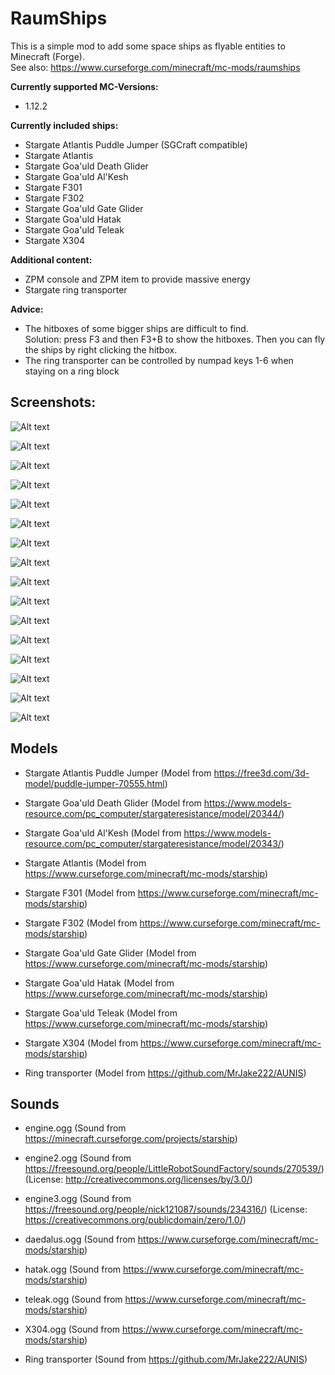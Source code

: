 # RaumShips
This is a simple mod to add some space ships as flyable entities to Minecraft (Forge).  
See also: https://www.curseforge.com/minecraft/mc-mods/raumships

**Currently supported MC-Versions:**
- 1.12.2

**Currently included ships:**
- Stargate Atlantis Puddle Jumper (SGCraft compatible)  
- Stargate Atlantis  
- Stargate Goa'uld Death Glider  
- Stargate Goa'uld Al'Kesh  
- Stargate F301  
- Stargate F302  
- Stargate Goa'uld Gate Glider  
- Stargate Goa'uld Hatak  
- Stargate Goa'uld Teleak  
- Stargate X304  

**Additional content:**
- ZPM console and ZPM item to provide massive energy
- Stargate ring transporter
  
**Advice:**  
- The hitboxes of some bigger ships are difficult to find.  
  Solution: press F3 and then F3+B to show the hitboxes. Then you can fly the ships by right clicking the hitbox.
- The ring transporter can be controlled by numpad keys 1-6 when staying on a ring block
  
## Screenshots:  
  
![Alt text](/src/test/resources/screenshots/PuddleJumperAir.png?raw=true "PuddleJumperAir")

![Alt text](/src/test/resources/screenshots/PuddleJumperSG.png?raw=true "PuddleJumperSG")

![Alt text](/src/test/resources/screenshots/PuddleJumperUnderWater.png?raw=true "PuddleJumperUnderWater")

![Alt text](/src/test/resources/screenshots/DeathGlider.png?raw=true "DeathGlider")

![Alt text](/src/test/resources/screenshots/AlKesh.png?raw=true "AlKesh")

![Alt text](/src/test/resources/screenshots/F301.png?raw=true "F301")

![Alt text](/src/test/resources/screenshots/F302.png?raw=true "F302")

![Alt text](/src/test/resources/screenshots/GateGlider.png?raw=true "GateGlider")

![Alt text](/src/test/resources/screenshots/Teleak.png?raw=true "Teleak")

![Alt text](/src/test/resources/screenshots/Hatak1.png?raw=true "Hatak1")

![Alt text](/src/test/resources/screenshots/Hatak2.png?raw=true "Hatak2")

![Alt text](/src/test/resources/screenshots/X304_1.png?raw=true "X304_1")

![Alt text](/src/test/resources/screenshots/X304_2.png?raw=true "X304_2")

![Alt text](/src/test/resources/screenshots/Atlantis1.png?raw=true "Atlantis1")

![Alt text](/src/test/resources/screenshots/Atlantis2.png?raw=true "Atlantis2")

![Alt text](/src/test/resources/screenshots/Ringtransporter.png?raw=true "Ringtransporter")
  
## Models

- Stargate Atlantis Puddle Jumper
(Model from https://free3d.com/3d-model/puddle-jumper-70555.html)

- Stargate Goa'uld Death Glider
(Model from https://www.models-resource.com/pc_computer/stargateresistance/model/20344/)

- Stargate Goa'uld Al'Kesh
(Model from https://www.models-resource.com/pc_computer/stargateresistance/model/20343/)

- Stargate Atlantis
(Model from https://www.curseforge.com/minecraft/mc-mods/starship)

- Stargate F301
(Model from https://www.curseforge.com/minecraft/mc-mods/starship)

- Stargate F302
(Model from https://www.curseforge.com/minecraft/mc-mods/starship)

- Stargate Goa'uld Gate Glider
(Model from https://www.curseforge.com/minecraft/mc-mods/starship)

- Stargate Goa'uld Hatak
(Model from https://www.curseforge.com/minecraft/mc-mods/starship)

- Stargate Goa'uld Teleak
(Model from https://www.curseforge.com/minecraft/mc-mods/starship)

- Stargate X304
(Model from https://www.curseforge.com/minecraft/mc-mods/starship)

- Ring transporter
(Model from https://github.com/MrJake222/AUNIS)

## Sounds

- engine.ogg
(Sound from https://minecraft.curseforge.com/projects/starship)

- engine2.ogg
(Sound from https://freesound.org/people/LittleRobotSoundFactory/sounds/270539/)
(License: http://creativecommons.org/licenses/by/3.0/)

- engine3.ogg
(Sound from https://freesound.org/people/nick121087/sounds/234316/)
(License: https://creativecommons.org/publicdomain/zero/1.0/)

- daedalus.ogg
(Sound from https://www.curseforge.com/minecraft/mc-mods/starship)

- hatak.ogg
(Sound from https://www.curseforge.com/minecraft/mc-mods/starship)

- teleak.ogg
(Sound from https://www.curseforge.com/minecraft/mc-mods/starship)

- X304.ogg
(Sound from https://www.curseforge.com/minecraft/mc-mods/starship)

- Ring transporter
(Sound from https://github.com/MrJake222/AUNIS)
